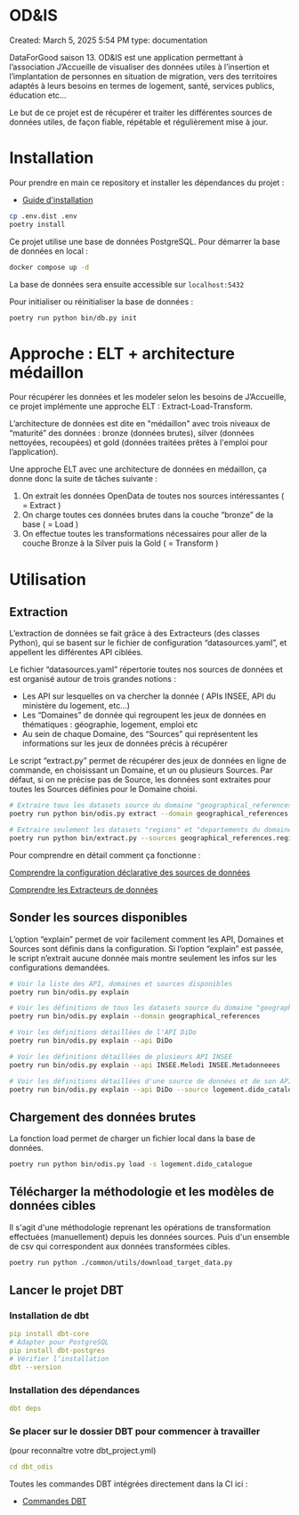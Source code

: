 # OD&IS

Created: March 5, 2025 5:54 PM
type: documentation

DataForGood saison 13. OD&IS est une application permettant à l’association J’Accueille de visualiser des données utiles à l’insertion et l’implantation de personnes en situation de migration, vers des territoires adaptés à leurs besoins en termes de logement, santé, services publics, éducation etc…

Le but de ce projet est de récupérer et traiter les différentes sources de données utiles, de façon fiable, répétable et régulièrement mise à jour.

# Installation

Pour prendre en main ce repository et installer les dépendances du projet :
- [Guide d'installation](./INSTALL.md)

```bash
cp .env.dist .env
poetry install
```

Ce projet utilise une base de données PostgreSQL. Pour démarrer la base de données en local :

```bash
docker compose up -d
```

La base de données sera ensuite accessible sur `localhost:5432`

Pour initialiser ou réinitialiser la base de données :

```bash
poetry run python bin/db.py init
```

# Approche : ELT + architecture médaillon

Pour récupérer les données et les modeler selon les besoins de J’Accueille, ce projet implémente une approche ELT : Extract-Load-Transform.

L’architecture de données est dite en "médaillon" avec trois niveaux de “maturité” des données : bronze (données brutes), silver (données nettoyées, recoupées) et gold (données traitées prêtes à l'emploi pour l’application). 

Une approche ELT avec une architecture de données en médaillon, ça donne donc la suite de tâches suivante :

1. On extrait les données OpenData de toutes nos sources intéressantes ( = Extract )
2. On charge toutes ces données brutes dans la couche “bronze” de la base ( = Load )
3. On effectue toutes les transformations nécessaires pour aller de la couche Bronze à la Silver puis la Gold ( = Transform )

# Utilisation

## Extraction

L’extraction de données se fait grâce à des Extracteurs (des classes Python), qui se basent sur le fichier de configuration “datasources.yaml”, et appellent les différentes API ciblées.

Le fichier “datasources.yaml” répertorie toutes nos sources de données et est organisé autour de trois grandes notions :

- Les API sur lesquelles on va chercher la donnée ( APIs INSEE, API du ministère du logement, etc…)
- Les “Domaines” de donnée qui regroupent les jeux de données en thématiques : géographie, logement, emploi etc
- Au sein de chaque Domaine, des “Sources” qui représentent les informations sur les jeux de données précis à récupérer

Le script “extract.py” permet de récupérer des jeux de données en ligne de commande, en choisissant un Domaine, et un ou plusieurs Sources. Par défaut, si on ne précise pas de Source, les données sont extraites pour toutes les Sources définies pour le Domaine choisi.

```bash
# Extraire tous les datasets source du domaine "geographical_references"
poetry run python bin/odis.py extract --domain geographical_references

# Extraire seulement les datasets "regions" et "departements du domaine "geographical_references"
poetry run python bin/extract.py --sources geographical_references.regions geographical_references.departements
```

Pour comprendre en détail comment ça fonctionne : 

[Comprendre la configuration déclarative des sources de données](./docs/configurations.md)

[Comprendre les Extracteurs de données](./docs/extract.md)

## Sonder les sources disponibles

L’option “explain” permet de voir facilement comment les API, Domaines et Sources sont définis dans la configuration. Si l’option “explain” est passée, le script n’extrait aucune donnée mais montre seulement les infos sur les configurations demandées.

```bash
# Voir la liste des API, domaines et sources disponibles
poetry run bin/odis.py explain

# Voir les définitions de tous les datasets source du domaine "geographical_references"
poetry run bin/odis.py explain --domain geographical_references 

# Voir les définitions détaillées de l'API DiDo
poetry run bin/odis.py explain --api DiDo

# Voir les définitions détaillées de plusieurs API INSEE
poetry run bin/odis.py explain --api INSEE.Melodi INSEE.Metadonneees

# Voir les définitions détaillées d'une source de données et de son API
poetry run bin/odis.py explain --api DiDo --source logement.dido_catalogue 
```

## Chargement des données brutes

La fonction load permet de charger un fichier local dans la base de données.

```bash
poetry run python bin/odis.py load -s logement.dido_catalogue
```

## Télécharger la méthodologie et les modèles de données cibles

Il s'agit d'une méthodologie reprenant les opérations de transformation effectuées (manuellement) depuis les données sources. Puis d'un ensemble de csv qui correspondent aux données transformées cibles.

```bash
poetry run python ./common/utils/download_target_data.py

```

## Lancer le projet DBT

### Installation de dbt

```yaml
pip install dbt-core
# Adapter pour PostgreSQL
pip install dbt-postgres
# Vérifier l’installation
dbt --version
```

### Installation des dépendances

```yaml
dbt deps
```

### **Se placer sur le dossier DBT pour commencer à travailler**

(pour reconnaître votre dbt_project.yml)

```yaml
cd dbt_odis
```

Toutes les commandes DBT intégrées directement dans la CI ici : 

- [Commandes DBT](./docs/DBT.md)